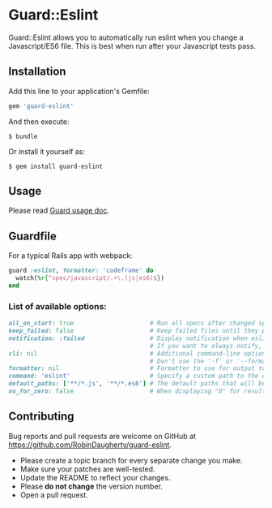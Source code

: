 # Guard::Eslint

Guard::Eslint allows you to automatically run eslint when you change a Javascript/ES6 file.
This is best when run after your Javascript tests pass.

## Installation

Add this line to your application's Gemfile:

```ruby
gem 'guard-eslint'
```

And then execute:

    $ bundle

Or install it yourself as:

    $ gem install guard-eslint

## Usage

Please read [Guard usage doc](https://github.com/guard/guard#readme).

## Guardfile

For a typical Rails app with webpack:

``` ruby
guard :eslint, formatter: 'codeframe' do
  watch(%r{^spec/javascript/.+\.(js|es6)$})
end
```

### List of available options:

``` ruby
all_on_start: true                     # Run all specs after changed specs pass.
keep_failed: false                     # Keep failed files until they pass (add them to new ones)
notification: :failed                  # Display notification when eslint reports an issue.
                                       # If you want to always notify, set to true.
cli: nil                               # Additional command-line options to pass to eslint.
                                       # Don't use the '-f' or '--format' option here.
formatter: nil                         # Formatter to use for output to the console.
command: 'eslint'                      # Specify a custom path to the eslint command.
default_paths: ['**/*.js', '**/*.es6'] # The default paths that will be used for "all_on_start".
no_for_zero: false                     # When displaying "0" for results, use the word "no" instead.
```

## Contributing

Bug reports and pull requests are welcome on GitHub at https://github.com/RobinDaugherty/guard-eslint.

* Please create a topic branch for every separate change you make.
* Make sure your patches are well-tested.
* Update the README to reflect your changes.
* Please **do not change** the version number.
* Open a pull request. 
